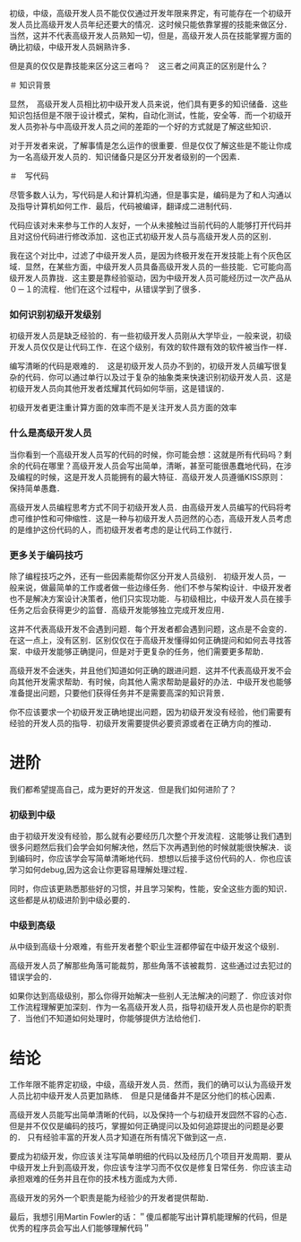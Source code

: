 初级，中级，高级开发人员不能仅仅通过开发年限来界定，有可能存在一个初级开发人员比高级开发人员年纪还要大的情况．这时候只能依靠掌握的技能来做区分．当然，这并不代表高级开发人员熟知一切，但是，高级开发人员在技能掌握方面的确比初级，中级开发人员娴熟许多．

但是真的仅仅是靠技能来区分这三者吗？　这三者之间真正的区别是什么？


＃ 知识背景

显然，　高级开发人员相比初中级开发人员来说，他们具有更多的知识储备．这些知识包括但是不限于设计模式，架构，自动化测试，性能，安全等．而一个初级开发人员弥补与中高级开发人员之间的差距的一个好的方式就是了解这些知识．

对于开发者来说，了解事情是怎么运作的很重要．但是仅仅了解这些是不能让你成为一名高级开发人员的．知识储备只是区分开发者级别的一个因素．

＃　写代码

尽管多数人认为，写代码是人和计算机沟通，但是事实是，编码是为了和人沟通以及指导计算机如何工作．最后，代码被编译，翻译成二进制代码．

代码应该对未来参与工作的人友好，一个从未接触过当前代码的人能够打开代码并且对这份代码进行修改添加．这也正式初级开发人员与高级开发人员的区别．

我在这个对比中，过滤了中级开发人员，是因为终极开发在开发技能上有个灰色区域．显然，在某些方面，中级开发人员具备高级开发人员的一些技能．它可能向高级开发人员靠拢．这主要是靠经验驱动，因为中级开发人员可能经历过一次产品从０－１的流程．他们在这个过程中，从错误学到了很多．

### 如何识别初级开发级别

初级开发人员是缺乏经验的．有一些初级开发人员刚从大学毕业，一般来说，初级开发人员仅仅是让代码工作．在这个级别，有效的软件跟有效的软件被当作一样．

编写清晰的代码是艰难的．　这是初级开发人员办不到的，初级开发人员编写很复杂的代码．你可以通过单行以及过于复杂的抽象类来快速识别初级开发人员．这是初级开发人员向其他开发者炫耀其代码如何华丽，这是错误的．

初级开发者更注重计算方面的效率而不是关注开发人员方面的效率

### 什么是高级开发人员


当你看到一个高级开发人员写的代码的时候，你可能会想：这就是所有代码吗？剩余的代码在哪里？高级开发人员会写出简单，清晰，甚至可能很愚蠢地代码，在涉及编程的时候，这是开发人员能拥有的最大特征．高级开发人员遵循KISS原则：保持简单愚蠢．

高级开发人员编程思考方式不同于初级开发人员．由高级开发人员编写的代码将考虑可维护性和可伸缩性．这是一种与初级开发人员迥然的心态，高级开发人员考虑的是维护这份代码的人，而初级开发者考虑的是让代码工作就行．

### 更多关于编码技巧

除了编程技巧之外，还有一些因素能帮你区分开发人员级别．
初级开发人员，一般来说，做最简单的工作或者做一些边缘任务．他们不参与架构设计．中级开发者也不是解决方案设计决策者，他们只实现功能．与初级相比，中级开发人员在接手任务之后会获得更少的监督．高级开发能够独立完成开发应用．

这并不代表高级开发不会遇到问题．每个开发者都会遇到问题，这点是不会变的．在这一点上，没有区别．区别仅仅在于高级开发懂得如何正确提问和如何去寻找答案．中级开发能够正确提问，但是对于更复杂的任务，他们需要更多帮助．

高级开发不会迷失，并且他们知道如何正确的跟进问题．这并不代表高级开发不会向其他开发需求帮助．有时候，向其他人需求帮助是最好的办法．中级开发也能够准备提出问题，只要他们获得任务并不是需要高深的知识背景．

你不应该要求一个初级开发正确地提出问题，因为初级开发没有经验，他们需要有经验的开发人员的指导．初级开发需要提供必要资源或者在正确方向的推动．

# 进阶
我们都希望提高自己，成为更好的开发这．但是我们如何进阶了？

### 初级到中级

由于初级开发没有经验，那么就有必要经历几次整个开发流程．这能够让我们遇到很多问题然后我们会学会如何解决他，然后下次再遇到他的时候就能很快解决．谈到编码时，你应该学会写简单清晰地代码．想想以后接手这份代码的人．你也应该学习如何debug,因为这会让你更容易理解处理过程．

同时，你应该更熟悉那些好的习惯，并且学习架构，性能，安全这些方面的知识．这些都是从初级进阶到中级必要的．

### 中级到高级

从中级到高级十分艰难，有些开发者整个职业生涯都停留在中级开发这个级别．

高级开发人员了解那些角落可能裁剪，那些角落不该被裁剪．这些通过过去犯过的错误学会的．

如果你达到高级级别，那么你得开始解决一些别人无法解决的问题了．你应该对你工作流程理解更加深刻．作为一名高级开发人员，指导初级开发人员也是你的职责了．当他们不知道如何处理时，你能够提供方法给他们．

# 结论

工作年限不能界定初级，中级，高级开发人员．然而，我们的确可以认为高级开发人员比初中级开发人员更加熟练．　但是只是储备并不是区分他们的核心因素．

高级开发人员能写出简单清晰的代码，以及保持一个与初级开发囧然不容的心态．但是并不仅仅是编码的技巧，掌握如何正确提问以及如何追踪提出的问题是必要的．
只有经验丰富的开发人员才知道在所有情况下做到这一点．

要成为初级开发，你应该关注写简单明细的代码以及经历几个项目开发周期．要从中级开发上升到高级开发，你应该专注学习而不仅仅是修复日常任务．你应该主动承担艰难的任务并且在你的技术栈方面成为大师．

高级开发的另外一个职责是能为经验少的开发者提供帮助．

最后，我想引用Martin  Fowler的话：＂傻瓜都能写出计算机能理解的代码，但是优秀的程序员会写出人们能够理解代码＂